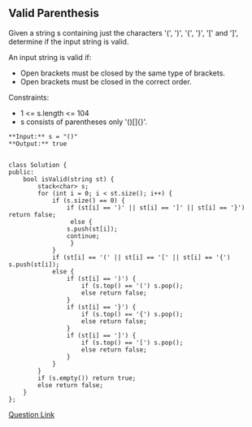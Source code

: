 ## Valid Parenthesis

Given a string s containing just the characters '(', ')', '{', '}', '[' and ']', determine if the input string is valid.

An input string is valid if:
- Open brackets must be closed by the same type of brackets.
- Open brackets must be closed in the correct order.

Constraints:
- 1 <= s.length <= 104
- s consists of parentheses only '()[]{}'.


```
**Input:** s = "()"
**Output:** true
```

```

class Solution {
public:
    bool isValid(string st) {
        stack<char> s;
        for (int i = 0; i < st.size(); i++) {
            if (s.size() == 0) {
                if (st[i] == ')' || st[i] == ']' || st[i] == '}') return false;
                 else {
                s.push(st[i]);
                continue;
                 }
            }
            if (st[i] == '(' || st[i] == '[' || st[i] == '{') s.push(st[i]);
            else {
                if (st[i] == ')') {
                    if (s.top() == '(') s.pop();
                    else return false;
                }
                if (st[i] == '}') {
                    if (s.top() == '{') s.pop();
                    else return false;
                }
                if (st[i] == ']') {
                    if (s.top() == '[') s.pop();
                    else return false;
                }
            }
        }
        if (s.empty()) return true;
        else return false;
    }
};
```

[Question Link](https://leetcode.com/problems/valid-parentheses/)
